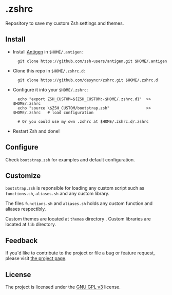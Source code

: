 # .zshrc

Repository to save my custom Zsh settings and themes.

## Install

* Install [Antigen](https://github.com/zsh-users/antigen) in `$HOME/.antigen`:

        git clone https://github.com/zsh-users/antigen.git $HOME/.antigen

* Clone this repo in `$HOME/.zshrc.d`:

        git clone https://github.com/desyncr/zshrc.git $HOME/.zshrc.d

* Configure it into your `$HOME/.zshrc`:

        echo "export ZSH_CUSTOM=${ZSH_CUSTOM:-$HOME/.zshrc.d}"  >> $HOME/.zshrc
        echo "source \$ZSH_CUSTOM/bootstrap.zsh"                >> $HOME/.zshrc   # load configuration

        # Or you could use my own .zshrc at $HOME/.zshrc.d/.zshrc

* Restart Zsh and done!


## Configure

Check ``bootstrap.zsh`` for examples and default configuration.


## Customize

``bootstrap.zsh`` is reponsible for loading any custom script such as ``functions.sh``,
``aliases.sh`` and any custom library.

The files ``functions.sh`` and ``aliases.sh`` holds any custom function and aliases
respectibly.

Custom themes are located at ``themes`` directory . Custom libraries are located at ``lib``
directory.


## Feedback

If you'd like to contribute to the project or file a bug or feature request, please visit
[the project page][1].

## License

The project is licensed under the [GNU GPL v3][2] license.

  [1]: https://github.com/desyncr/zshrc/
  [2]: http://www.gnu.org/licenses/gpl.html
